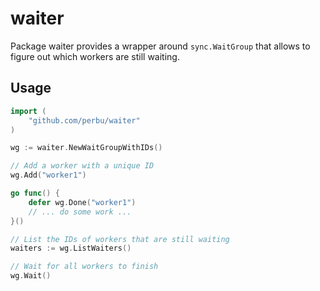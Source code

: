 # waiter

Package waiter provides a wrapper around `sync.WaitGroup` that allows to 
figure out which workers are still waiting.

## Usage

```go
import (
	"github.com/perbu/waiter"
)

wg := waiter.NewWaitGroupWithIDs()

// Add a worker with a unique ID
wg.Add("worker1") 

go func() {
    defer wg.Done("worker1")
    // ... do some work ...
}()

// List the IDs of workers that are still waiting
waiters := wg.ListWaiters() 

// Wait for all workers to finish
wg.Wait()
```